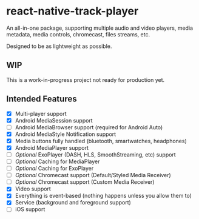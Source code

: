 # react-native-track-player

An all-in-one package, supporting multiple audio and video players, media metadata, media controls, chromecast, files streams, etc.

Designed to be as lightweight as possible.

## WIP
This is a work-in-progress project not ready for production yet.

## Intended Features

* [x] Multi-player support
* [x] Android MediaSession support
* [ ] Android MediaBrowser support (required for Android Auto)
* [x] Android MediaStyle Notification support
* [x] Media buttons fully handled (bluetooth, smartwatches, headphones)
* [x] Android MediaPlayer support
* [ ] *Optional* ExoPlayer (DASH, HLS, SmoothStreaming, etc) support
* [ ] *Optional* Caching for MediaPlayer
* [ ] *Optional* Caching for ExoPlayer
* [ ] *Optional* Chromecast support (Default/Styled Media Receiver)
* [ ] *Optional* Chromecast support (Custom Media Receiver)
* [x] Video support
* [x] Everything is event-based (nothing happens unless you allow them to)
* [x] Service (background and foreground support)
* [ ] iOS support
